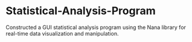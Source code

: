 # Statistical-Analysis-Program
Constructed a GUI statistical analysis program using the Nana library for real-time data visualization and manipulation.
